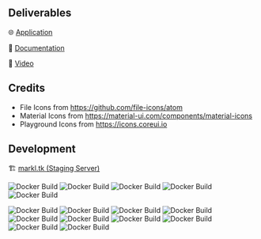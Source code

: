 ## Deliverables

🌐 [Application](https://project-calcifer.ml/)

📓 [Documentation](https://github.com/felixjchen/calcifer/wiki)

🎥 [Video](https://www.youtube.com/watch?v=Ln0unSDQWt0)

## Credits

- File Icons from https://github.com/file-icons/atom
- Material Icons from https://material-ui.com/components/material-icons
- Playground Icons from https://icons.coreui.io

## Development

🏗️ [markl.tk (Staging Server)](https://markl.tk/)

![Docker Build](https://github.com/felixjchen/calcifer/actions/workflows/ssh-service.yml/badge.svg)
![Docker Build](https://github.com/felixjchen/calcifer/actions/workflows/docsync-service.yml/badge.svg)
![Docker Build](https://github.com/felixjchen/calcifer/actions/workflows/api-service.yml/badge.svg)
![Docker Build](https://github.com/felixjchen/calcifer/actions/workflows/client-service.yml/badge.svg)
![Docker Build](https://github.com/felixjchen/calcifer/actions/workflows/nginx-proxy.yml/badge.svg)

![Docker Build](https://github.com/felixjchen/calcifer/actions/workflows/kind-playground.yml/badge.svg)
![Docker Build](https://github.com/felixjchen/calcifer/actions/workflows/dind-playground.yml/badge.svg)
![Docker Build](https://github.com/felixjchen/calcifer/actions/workflows/c-playground.yml/badge.svg)
![Docker Build](https://github.com/felixjchen/calcifer/actions/workflows/python-playground.yml/badge.svg)
![Docker Build](https://github.com/felixjchen/calcifer/actions/workflows/node-playground.yml/badge.svg)
![Docker Build](https://github.com/felixjchen/calcifer/actions/workflows/react-playground.yml/badge.svg)
![Docker Build](https://github.com/felixjchen/calcifer/actions/workflows/angular-playground.yml/badge.svg)
![Docker Build](https://github.com/felixjchen/calcifer/actions/workflows/rust-playground.yml/badge.svg)
![Docker Build](https://github.com/felixjchen/calcifer/actions/workflows/go-playground.yml/badge.svg)
![Docker Build](https://github.com/felixjchen/calcifer/actions/workflows/vue-playground.yml/badge.svg)

<!-- ## Deploy

![Docker Build](https://github.com/felixjchen/calcifer/actions/workflows/deploy.yml/badge.svg) -->
